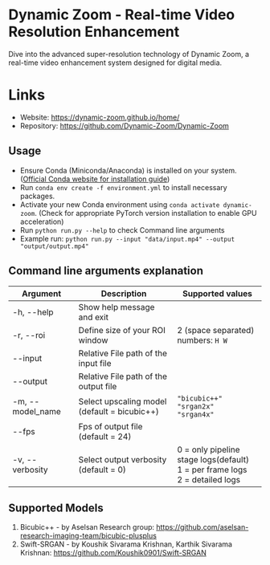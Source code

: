 # Dynamic Zoom - Real-time Video Resolution Enhancement

Dive into the advanced super-resolution technology of Dynamic Zoom, a real-time video enhancement system designed for digital media.

# Links

- Website: https://dynamic-zoom.github.io/home/
- Repository: https://github.com/Dynamic-Zoom/Dynamic-Zoom

## Usage

- Ensure Conda (Miniconda/Anaconda) is installed on your system. ([Official Conda website for installation guide](https://conda.io/projects/conda/en/latest/user-guide/install/index.html))
- Run `conda env create -f environment.yml` to install necessary packages.
- Activate your new Conda environment using `conda activate dynamic-zoom`. (Check for appropriate PyTorch version installation to enable GPU acceleration)
- Run `python run.py --help` to check Command line arguments
- Example run: `python run.py --input "data/input.mp4" --output "output/output.mp4"`

## Command line arguments explanation

| Argument         | Description                                  | Supported values                                                                     |
| ---------------- | -------------------------------------------- | ------------------------------------------------------------------------------------ |
| -h, --help       | Show help message and exit                   |                                                                                      |
| -r, --roi        | Define size of your ROI window               | 2 (space separated) numbers: `H W`                                                   |
| --input          | Relative File path of the input file         |                                                                                      |
| --output         | Relative File path of the output file        |                                                                                      |
| -m, --model_name | Select upscaling model (default = bicubic++) | `"bicubic++"` <br> `"srgan2x"` <br> `"srgan4x"`                                      |
| --fps            | Fps of output file (default = 24)            |                                                                                      |
| -v, --verbosity  | Select output verbosity (default = 0)        | 0 = only pipeline stage logs(default) <br> 1 = per frame logs <br> 2 = detailed logs |

## Supported Models

1. Bicubic++ - by Aselsan Research group: https://github.com/aselsan-research-imaging-team/bicubic-plusplus
2. Swift-SRGAN - by Koushik Sivarama Krishnan, Karthik Sivarama Krishnan: https://github.com/Koushik0901/Swift-SRGAN
